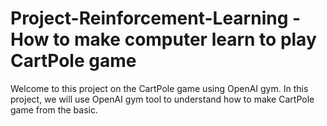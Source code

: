 # Project-Reinforcement-Learning - How to make computer learn to play CartPole game
Welcome to this project on the CartPole game using OpenAI gym. In this project, we will use OpenAI gym tool to understand how to make CartPole game from the basic.
